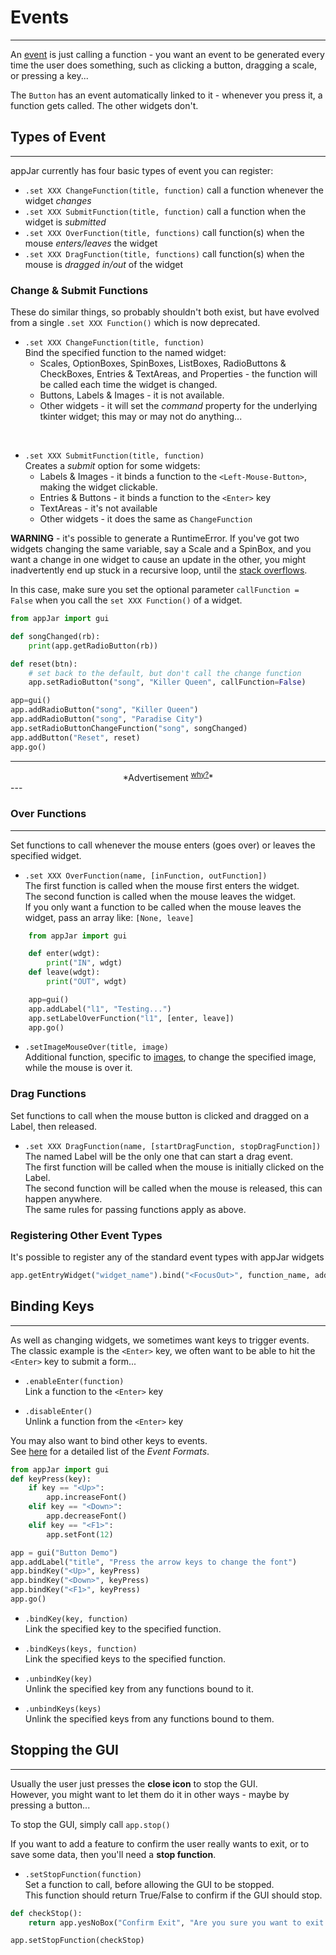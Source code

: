# Events  
---
An [event](https://en.wikipedia.org/wiki/Event-driven_programming) is just calling a function - you want an event to be generated every time the user does something, such as clicking a button, dragging a scale, or pressing a key...  

The `Button` has an event automatically linked to it - whenever you press it, a function gets called. The other widgets don't.  


## Types of Event  
---
appJar currently has four basic types of event you can register:  

* `.set XXX ChangeFunction(title, function)` call a function whenever the widget *changes*  
* `.set XXX SubmitFunction(title, function)` call a function when the widget is *submitted*    
* `.set XXX OverFunction(title, functions)` call function(s) when the mouse *enters/leaves* the widget  
* `.set XXX DragFunction(title, functions)` call function(s) when the mouse is *dragged in/out* of the widget  

### Change & Submit Functions
These do similar things, so probably shouldn't both exist, but have evolved from a single `.set XXX Function()` which is now deprecated.  

* `.set XXX ChangeFunction(title, function)`  
    Bind the specified function to the named widget:  
    * Scales, OptionBoxes, SpinBoxes, ListBoxes, RadioButtons & CheckBoxes, Entries & TextAreas, and Properties - the function will be called each time the widget is changed.  
    * Buttons, Labels & Images - it is not available.  
    * Other widgets - it will set the *command* property for the underlying tkinter widget; this may or may not do anything...  
<br>

* `.set XXX SubmitFunction(title, function)`  
    Creates a *submit* option for some widgets:  
    * Labels & Images - it binds a function to the ```<Left-Mouse-Button>```, making the widget clickable.  
    * Entries & Buttons - it binds a function to the ```<Enter>``` key  
    * TextAreas - it's not available
    * Other widgets - it does the same as `ChangeFunction`  

**WARNING** - it's possible to generate a RuntimeError. If you've got two widgets changing the same variable, say a Scale and a SpinBox, and you want a change in one widget to cause an update in the other, you might inadvertently end up stuck in a recursive loop, until the [stack overflows](https://en.wikipedia.org/wiki/Stack_overflow).  

In this case, make sure you set the optional parameter ```callFunction = False``` when you  call the ```set XXX Function()``` of a widget.  

```python
from appJar import gui

def songChanged(rb):
    print(app.getRadioButton(rb))

def reset(btn):
    # set back to the default, but don't call the change function
    app.setRadioButton("song", "Killer Queen", callFunction=False)

app=gui()
app.addRadioButton("song", "Killer Queen")
app.addRadioButton("song", "Paradise City")
app.setRadioButtonChangeFunction("song", songChanged)
app.addButton("Reset", reset)
app.go()
```

---
<div style='text-align: center;'>
*Advertisement&nbsp;<sup><a href="/advertising">why?</a></sup>*
<script async src="//pagead2.googlesyndication.com/pagead/js/adsbygoogle.js"></script>
<ins class="adsbygoogle"
    style="display:block"
    data-ad-format="fluid"
    data-ad-layout-key="-gw-13-4l+6+pt"
    data-ad-client="ca-pub-6185596049817878"
    data-ad-slot="5627392164"></ins>
<script>(adsbygoogle = window.adsbygoogle || []).push({});</script>
</div>
---

### Over Functions
---
Set functions to call whenever the mouse enters (goes over) or leaves the specified widget.  

* `.set XXX OverFunction(name, [inFunction, outFunction])`  
    The first function is called when the mouse first enters the widget.  
    The second function is called when the mouse leaves the widget.  
    If you only want a function to be called when the mouse leaves the widget, pass an array like: `[None, leave]`  

```python
    from appJar import gui

    def enter(wdgt): 
        print("IN", wdgt)
    def leave(wdgt):
        print("OUT", wdgt)

    app=gui()
    app.addLabel("l1", "Testing...")
    app.setLabelOverFunction("l1", [enter, leave])
    app.go()
```  

* `.setImageMouseOver(title, image)`  
    Additional function, specific to [images](/pythonImages/#change-images), to change the specified image, while the mouse is over it.

### Drag Functions

Set functions to call when the mouse button is clicked and dragged on a Label, then released.  

* `.set XXX DragFunction(name, [startDragFunction, stopDragFunction])`  
    The named Label will be the only one that can start a drag event.  
    The first function will be called when the mouse is initially clicked on the Label.  
    The second function will be called when the mouse is released, this can happen anywhere.  
    The same rules for passing functions apply as above.  

### Registering Other Event Types  

It's possible to register any of the standard event types with appJar widgets  

```python
app.getEntryWidget("widget_name").bind("<FocusOut>", function_name, add="+")
```

## Binding Keys
---
As well as changing widgets, we sometimes want keys to trigger events.  
The classic example is the ```<Enter>``` key, we often want to be able to hit the ```<Enter>``` key to submit a form...

* `.enableEnter(function)`  
Link a function to the ```<Enter>``` key

* `.disableEnter()`  
Unlink a function from the ```<Enter>```  key

You may also want to bind other keys to events.  
See [here](http://effbot.org/tkinterbook/tkinter-events-and-bindings.htm) for a detailed list of the *Event Formats*.  

```python
from appJar import gui
def keyPress(key):
    if key == "<Up>":
        app.increaseFont()
    elif key == "<Down>":
        app.decreaseFont()
    elif key == "<F1>":
        app.setFont(12)

app = gui("Button Demo")
app.addLabel("title", "Press the arrow keys to change the font")
app.bindKey("<Up>", keyPress)
app.bindKey("<Down>", keyPress)
app.bindKey("<F1>", keyPress)
app.go()
```

* `.bindKey(key, function)`  
Link the specified key to the specified function.

* `.bindKeys(keys, function)`  
Link the specified keys to the specified function.

* `.unbindKey(key)`  
Unlink the specified key from any functions bound to it.

* `.unbindKeys(keys)`  
Unlink the specified keys from any functions bound to them.

## Stopping the GUI
---
Usually the user just presses the **close icon** to stop the GUI.  
However, you might want to let them do it in other ways - maybe by pressing a button...  

To stop the GUI, simply call `app.stop()`  

If you want to add a feature to confirm the user really wants to exit, or to save some data, then you'll need a **stop function**.  

* `.setStopFunction(function)`  
    Set a function to call, before allowing the GUI to be stopped.  
    This function should return True/False to confirm if the GUI should stop.  

```python
def checkStop():
    return app.yesNoBox("Confirm Exit", "Are you sure you want to exit the application?")

app.setStopFunction(checkStop)
```
